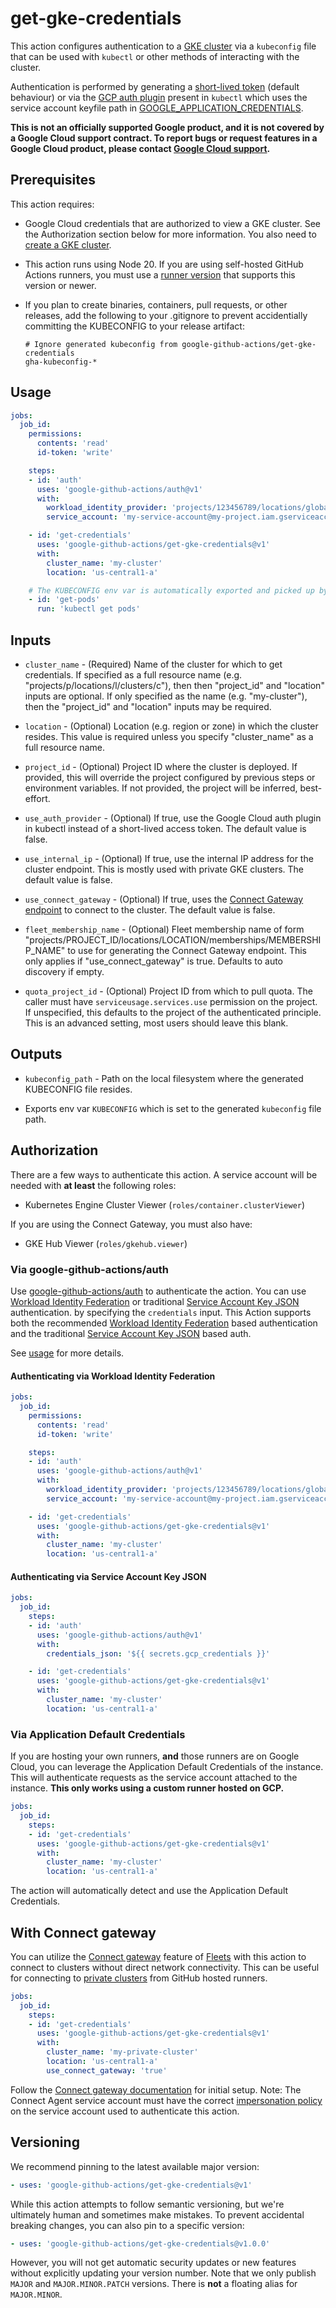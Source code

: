 # get-gke-credentials

This action configures authentication to a [GKE cluster][gke] via a `kubeconfig` file that can be used with `kubectl` or other methods of interacting with the cluster.

Authentication is performed by generating a [short-lived token][token] (default behaviour) or via the [GCP auth plugin][gcp-auth-plugin] present in `kubectl` which uses the service account keyfile path in [GOOGLE_APPLICATION_CREDENTIALS][gcp-gcloud-auth].

**This is not an officially supported Google product, and it is not covered by a
Google Cloud support contract. To report bugs or request features in a Google
Cloud product, please contact [Google Cloud
support](https://cloud.google.com/support).**

## Prerequisites

This action requires:

-   Google Cloud credentials that are authorized to view a GKE cluster. See the
    Authorization section below for more information. You also need to
    [create a GKE cluster](https://cloud.google.com/kubernetes-engine/docs/quickstart).

-   This action runs using Node 20. If you are using self-hosted GitHub Actions
    runners, you must use a [runner
    version](https://github.com/actions/virtual-environments) that supports this
    version or newer.

-   If you plan to create binaries, containers, pull requests, or other
    releases, add the following to your .gitignore to prevent accidentially
    committing the KUBECONFIG to your release artifact:

    ```text
    # Ignore generated kubeconfig from google-github-actions/get-gke-credentials
    gha-kubeconfig-*
    ```

## Usage

```yaml
jobs:
  job_id:
    permissions:
      contents: 'read'
      id-token: 'write'

    steps:
    - id: 'auth'
      uses: 'google-github-actions/auth@v1'
      with:
        workload_identity_provider: 'projects/123456789/locations/global/workloadIdentityPools/my-pool/providers/my-provider'
        service_account: 'my-service-account@my-project.iam.gserviceaccount.com'

    - id: 'get-credentials'
      uses: 'google-github-actions/get-gke-credentials@v1'
      with:
        cluster_name: 'my-cluster'
        location: 'us-central1-a'

    # The KUBECONFIG env var is automatically exported and picked up by kubectl.
    - id: 'get-pods'
      run: 'kubectl get pods'
```

## Inputs

-   `cluster_name` - (Required) Name of the cluster for which to get
    credentials. If specified as a full resource name (e.g.
    "projects/p/locations/l/clusters/c"), then then "project_id" and "location"
    inputs are optional. If only specified as the name (e.g. "my-cluster"), then
    the "project_id" and "location" inputs may be required.

-   `location` - (Optional) Location (e.g. region or zone) in which the cluster
    resides. This value is required unless you specify "cluster_name" as a full
    resource name.

-   `project_id` - (Optional) Project ID where the cluster is deployed. If
    provided, this will override the project configured by previous steps or
    environment variables. If not provided, the project will be inferred,
    best-effort.

-   `use_auth_provider` - (Optional) If true, use the Google Cloud auth plugin in
    kubectl instead of a short-lived access token. The default value is false.

-   `use_internal_ip` - (Optional) If true, use the internal IP address for the
    cluster endpoint. This is mostly used with private GKE clusters. The default
    value is false.

-   `use_connect_gateway` - (Optional) If true, uses the [Connect Gateway
    endpoint](https://cloud.google.com/anthos/multicluster-management/gateway)
    to connect to the cluster. The default value is false.

-   `fleet_membership_name` - (Optional) Fleet membership name of form
    "projects/PROJECT_ID/locations/LOCATION/memberships/MEMBERSHIP_NAME" to use
    for generating the Connect Gateway endpoint. This only applies if
    "use_connect_gateway" is true. Defaults to auto discovery if empty.

-   `quota_project_id` - (Optional) Project ID from which to pull quota. The
    caller must have `serviceusage.services.use` permission on the project. If
    unspecified, this defaults to the project of the authenticated principle.
    This is an advanced setting, most users should leave this blank.

## Outputs

-   `kubeconfig_path` - Path on the local filesystem where the generated
    KUBECONFIG file resides.

-   Exports env var `KUBECONFIG` which is set to the generated `kubeconfig` file
    path.

## Authorization

There are a few ways to authenticate this action. A service account will be needed
with **at least** the following roles:

- Kubernetes Engine Cluster Viewer (`roles/container.clusterViewer`)

If you are using the Connect Gateway, you must also have:

-   GKE Hub Viewer (`roles/gkehub.viewer`)


### Via google-github-actions/auth

Use [google-github-actions/auth](https://github.com/google-github-actions/auth) to authenticate the action. You can use [Workload Identity Federation][wif] or traditional [Service Account Key JSON][sa] authentication.
by specifying the `credentials` input. This Action supports both the recommended [Workload Identity Federation][wif] based authentication and the traditional [Service Account Key JSON][sa] based auth.

See [usage](https://github.com/google-github-actions/auth#usage) for more details.

#### Authenticating via Workload Identity Federation

```yaml
jobs:
  job_id:
    permissions:
      contents: 'read'
      id-token: 'write'

    steps:
    - id: 'auth'
      uses: 'google-github-actions/auth@v1'
      with:
        workload_identity_provider: 'projects/123456789/locations/global/workloadIdentityPools/my-pool/providers/my-provider'
        service_account: 'my-service-account@my-project.iam.gserviceaccount.com'

    - id: 'get-credentials'
      uses: 'google-github-actions/get-gke-credentials@v1'
      with:
        cluster_name: 'my-cluster'
        location: 'us-central1-a'
```

#### Authenticating via Service Account Key JSON

```yaml
jobs:
  job_id:
    steps:
    - id: 'auth'
      uses: 'google-github-actions/auth@v1'
      with:
        credentials_json: '${{ secrets.gcp_credentials }}'

    - id: 'get-credentials'
      uses: 'google-github-actions/get-gke-credentials@v1'
      with:
        cluster_name: 'my-cluster'
        location: 'us-central1-a'
```

### Via Application Default Credentials

If you are hosting your own runners, **and** those runners are on Google Cloud,
you can leverage the Application Default Credentials of the instance. This will
authenticate requests as the service account attached to the instance. **This
only works using a custom runner hosted on GCP.**

```yaml
jobs:
  job_id:
    steps:
    - id: 'get-credentials'
      uses: 'google-github-actions/get-gke-credentials@v1'
      with:
        cluster_name: 'my-cluster'
        location: 'us-central1-a'
```

The action will automatically detect and use the Application Default
Credentials.

## With Connect gateway

You can utilize the [Connect gateway][connect-gw] feature of [Fleets][fleets] with this action
to connect to clusters without direct network connectivity. This can be useful for connecting to [private clusters](https://cloud.google.com/kubernetes-engine/docs/concepts/private-cluster-concept)
from GitHub hosted runners.

```yaml
jobs:
  job_id:
    steps:
    - id: 'get-credentials'
      uses: 'google-github-actions/get-gke-credentials@v1'
      with:
        cluster_name: 'my-private-cluster'
        location: 'us-central1-a'
        use_connect_gateway: 'true'
```

Follow the [Connect gateway documentation][connect-gw] for initial setup.
Note: The Connect Agent service account must have the correct [impersonation policy][connect-gw-impersonation] on the service account used to authenticate this action.

## Versioning

We recommend pinning to the latest available major version:

```yaml
- uses: 'google-github-actions/get-gke-credentials@v1'
```

While this action attempts to follow semantic versioning, but we're ultimately
human and sometimes make mistakes. To prevent accidental breaking changes, you
can also pin to a specific version:

```yaml
- uses: 'google-github-actions/get-gke-credentials@v1.0.0'
```

However, you will not get automatic security updates or new features without
explicitly updating your version number. Note that we only publish `MAJOR` and
`MAJOR.MINOR.PATCH` versions. There is **not** a floating alias for
`MAJOR.MINOR`.

[gke]: https://cloud.google.com/kubernetes-engine
[gcp-auth-plugin]: https://github.com/kubernetes/client-go/tree/master/plugin/pkg/client/auth/gcp
[gcp-gcloud-auth]: https://cloud.google.com/kubernetes-engine/docs/how-to/api-server-authentication#using-gcloud-config
[token]: https://kubernetes.io/docs/reference/access-authn-authz/authentication/#openid-connect-tokens
[sm]: https://cloud.google.com/secret-manager
[sa]: https://cloud.google.com/iam/docs/creating-managing-service-accounts
[wif]: https://cloud.google.com/iam/docs/workload-identity-federation
[gh-runners]: https://help.github.com/en/actions/hosting-your-own-runners/about-self-hosted-runners
[gh-secret]: https://help.github.com/en/actions/configuring-and-managing-workflows/creating-and-storing-encrypted-secrets
[setup-gcloud]: ../setup-gcloud
[connect-gw]: https://cloud.google.com/anthos/multicluster-management/gateway/setup
[connect-gw-impersonation]: https://cloud.google.com/anthos/multicluster-management/gateway/setup#gcloud
[fleets]: https://cloud.google.com/anthos/multicluster-management/fleet-overview#authenticating_to_clusters
